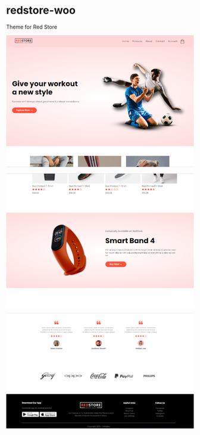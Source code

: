 # redstore-woo
Theme for Red Store

![](images/redstore_screenshot.PNG)

![](images/redstore_screenshot2.PNG)

![](images/redstore_screenshot3.PNG)

